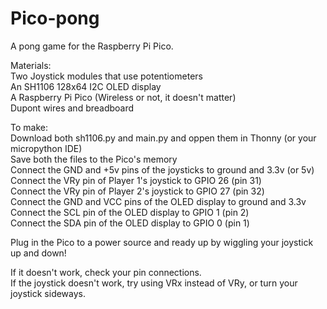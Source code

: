 # Pico-pong
A pong game for the Raspberry Pi Pico.

Materials:  
  Two Joystick modules that use potentiometers  
  An SH1106 128x64 I2C OLED display  
  A Raspberry Pi Pico (Wireless or not, it doesn't matter)  
  Dupont wires and breadboard  

To make:  
  Download both sh1106.py and main.py and oppen them in Thonny (or your micropython IDE)  
  Save both the files to the Pico's memory  
  Connect the GND and +5v pins of the joysticks to ground and 3.3v (or 5v)  
  Connect the VRy pin of Player 1's joystick to GPIO 26 (pin 31)  
  Connect the VRy pin of Player 2's joystick to GPIO 27 (pin 32)  
  Connect the GND and VCC pins of the OLED display to ground and 3.3v  
  Connect the SCL pin of the OLED display to GPIO 1 (pin 2)  
  Connect the SDA pin of the OLED display to GPIO 0 (pin 1)  

Plug in the Pico to a power source and ready up by wiggling your joystick up and down!  

If it doesn't work, check your pin connections.  
If the joystick doesn't work, try using VRx instead of VRy, or turn your joystick sideways.  
